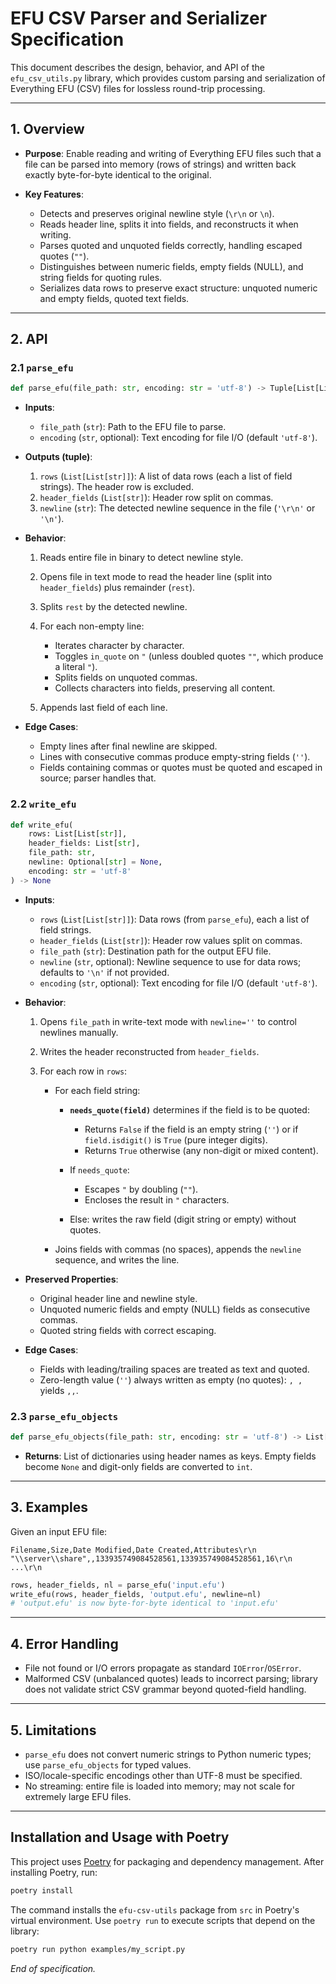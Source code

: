 # EFU CSV Parser and Serializer Specification

This document describes the design, behavior, and API of the `efu_csv_utils.py` library, which provides custom parsing and serialization of Everything EFU (CSV) files for lossless round-trip processing.

---

## 1. Overview

* **Purpose**: Enable reading and writing of Everything EFU files such that a file can be parsed into memory (rows of strings) and written back exactly byte-for-byte identical to the original.
* **Key Features**:

  * Detects and preserves original newline style (`\r\n` or `\n`).
  * Reads header line, splits it into fields, and reconstructs it when writing.
  * Parses quoted and unquoted fields correctly, handling escaped quotes (`""`).
  * Distinguishes between numeric fields, empty fields (NULL), and string fields for quoting rules.
  * Serializes data rows to preserve exact structure: unquoted numeric and empty fields, quoted text fields.

---

## 2. API

### 2.1 `parse_efu`

```python
def parse_efu(file_path: str, encoding: str = 'utf-8') -> Tuple[List[List[str]], str, str]
```

* **Inputs**:

  * `file_path` (`str`): Path to the EFU file to parse.
  * `encoding` (`str`, optional): Text encoding for file I/O (default `'utf-8'`).

* **Outputs (tuple)**:

  1. `rows` (`List[List[str]]`): A list of data rows (each a list of field strings). The header row is excluded.
  2. `header_fields` (`List[str]`): Header row split on commas.
  3. `newline` (`str`): The detected newline sequence in the file (`'\r\n'` or `'\n'`).

* **Behavior**:

  1. Reads entire file in binary to detect newline style.
  2. Opens file in text mode to read the header line (split into `header_fields`) plus remainder (`rest`).
  3. Splits `rest` by the detected newline.
  4. For each non-empty line:

     * Iterates character by character.
     * Toggles `in_quote` on `"` (unless doubled quotes `""`, which produce a literal `"`).
     * Splits fields on unquoted commas.
     * Collects characters into fields, preserving all content.
  5. Appends last field of each line.

* **Edge Cases**:

  * Empty lines after final newline are skipped.
  * Lines with consecutive commas produce empty-string fields (`''`).
  * Fields containing commas or quotes must be quoted and escaped in source; parser handles that.

### 2.2 `write_efu`

```python
def write_efu(
    rows: List[List[str]],
    header_fields: List[str],
    file_path: str,
    newline: Optional[str] = None,
    encoding: str = 'utf-8'
) -> None
```

* **Inputs**:

  * `rows` (`List[List[str]]`): Data rows (from `parse_efu`), each a list of field strings.
  * `header_fields` (`List[str]`): Header row values split on commas.
  * `file_path` (`str`): Destination path for the output EFU file.
  * `newline` (`str`, optional): Newline sequence to use for data rows; defaults to `'\n'` if not provided.
  * `encoding` (`str`, optional): Text encoding for file I/O (default `'utf-8'`).

* **Behavior**:

  1. Opens `file_path` in write-text mode with `newline=''` to control newlines manually.
  2. Writes the header reconstructed from `header_fields`.
  3. For each row in `rows`:

     * For each field string:

       * **`needs_quote(field)`** determines if the field is to be quoted:

         * Returns `False` if the field is an empty string (`''`) or if `field.isdigit()` is `True` (pure integer digits).
         * Returns `True` otherwise (any non-digit or mixed content).
       * If `needs_quote`:

         * Escapes `"` by doubling (`""`).
         * Encloses the result in `"` characters.
       * Else: writes the raw field (digit string or empty) without quotes.
     * Joins fields with commas (no spaces), appends the `newline` sequence, and writes the line.

* **Preserved Properties**:

  * Original header line and newline style.
  * Unquoted numeric fields and empty (NULL) fields as consecutive commas.
  * Quoted string fields with correct escaping.

* **Edge Cases**:

  * Fields with leading/trailing spaces are treated as text and quoted.
  * Zero-length value (`''`) always written as empty (no quotes): `, ,` yields `,,`.

### 2.3 `parse_efu_objects`

```python
def parse_efu_objects(file_path: str, encoding: str = 'utf-8') -> List[Dict[str, Any]]
```

* **Returns**: List of dictionaries using header names as keys. Empty fields become
  `None` and digit-only fields are converted to `int`.

---

## 3. Examples

Given an input EFU file:

```
Filename,Size,Date Modified,Date Created,Attributes\r\n
"\\server\\share",,133935749084528561,133935749084528561,16\r\n
...\r\n
```

```python
rows, header_fields, nl = parse_efu('input.efu')
write_efu(rows, header_fields, 'output.efu', newline=nl)
# 'output.efu' is now byte-for-byte identical to 'input.efu'
```

---

## 4. Error Handling

* File not found or I/O errors propagate as standard `IOError`/`OSError`.
* Malformed CSV (unbalanced quotes) leads to incorrect parsing; library does not validate strict CSV grammar beyond quoted-field handling.

---

## 5. Limitations

* `parse_efu` does not convert numeric strings to Python numeric types; use
  `parse_efu_objects` for typed values.
* ISO/locale-specific encodings other than UTF-8 must be specified.
* No streaming: entire file is loaded into memory; may not scale for extremely large EFU files.

---
## Installation and Usage with Poetry

This project uses [Poetry](https://python-poetry.org/) for packaging and dependency management. After installing Poetry, run:

```bash
poetry install
```

The command installs the `efu-csv-utils` package from `src` in Poetry's virtual environment. Use `poetry run` to execute scripts that depend on the library:

```bash
poetry run python examples/my_script.py
```

*End of specification.*
